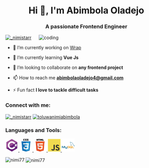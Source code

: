 <h1 align="center">Hi 👋, I'm Abimbola Oladejo</h1>
<h3 align="center">A passionate Frontend Engineer</h3>
<img align="right" width="400" src="https://miro.medium.com/max/720/1*qdAW1TjCN57h1lbuuzvchg.gif" alt="coding" />

<p align="left"> <a href="https://twitter.com/_nimistarr" target="blank"><img src="https://img.shields.io/twitter/follow/_nimi77?logo=twitter&style=for-the-badge" alt="_nimistarr" /></a> </p>

- 🔭 I’m currently working on [Wrap]([https://github.com/Nimi77/wrap.git])

- 🌱 I’m currently learning **Vue Js**

- 👯 I’m looking to collaborate on **any frontend project**

- 📫 How to reach me **abimbolaoladejo4@gmail.com**

- ⚡ Fun fact **I love to tackle difficult tasks**

<h3 align="left">Connect with me:</h3>
<p align="left">
<a href="https://twitter.com/_nimistarr" target="blank"><img align="center" src="https://raw.githubusercontent.com/rahuldkjain/github-profile-readme-generator/master/src/images/icons/Social/twitter.svg" alt="_nimistarr" height="30" width="40" /></a>
<a href="https://instagram.com/toluwanimiabimbola" target="blank"><img align="center" src="https://raw.githubusercontent.com/rahuldkjain/github-profile-readme-generator/master/src/images/icons/Social/instagram.svg" alt="toluwanimiabimbola" height="30" width="40" /></a>
</p>

<h3 align="left">Languages and Tools:</h3>
<p align="left"> <a href="https://www.w3schools.com/cs/" target="_blank" rel="noreferrer"> <img src="https://raw.githubusercontent.com/devicons/devicon/master/icons/csharp/csharp-original.svg" alt="csharp" width="40" height="40"/> </a> <a href="https://www.w3schools.com/css/" target="_blank" rel="noreferrer"> <img src="https://raw.githubusercontent.com/devicons/devicon/master/icons/css3/css3-original-wordmark.svg" alt="css3" width="40" height="40"/> </a> <a href="https://www.w3.org/html/" target="_blank" rel="noreferrer"> <img src="https://raw.githubusercontent.com/devicons/devicon/master/icons/html5/html5-original-wordmark.svg" alt="html5" width="40" height="40"/> </a> <a href="https://developer.mozilla.org/en-US/docs/Web/JavaScript" target="_blank" rel="noreferrer"> <img src="https://raw.githubusercontent.com/devicons/devicon/master/icons/javascript/javascript-original.svg" alt="javascript" width="40" height="40"/> </a> <a href="https://www.mysql.com/" target="_blank" rel="noreferrer"> <img src="https://raw.githubusercontent.com/devicons/devicon/master/icons/mysql/mysql-original-wordmark.svg" alt="mysql" width="40" height="40"/> </a> </p>

<p><img align="left" src="https://github-readme-stats.vercel.app/api/top-langs?username=nimi77&show_icons=true&locale=en&layout=compact" alt="nimi77" /></p>

<p>&nbsp;<img align="center" src="https://github-readme-stats.vercel.app/api?username=nimi77&show_icons=true&locale=en" alt="nimi77" /></p>
